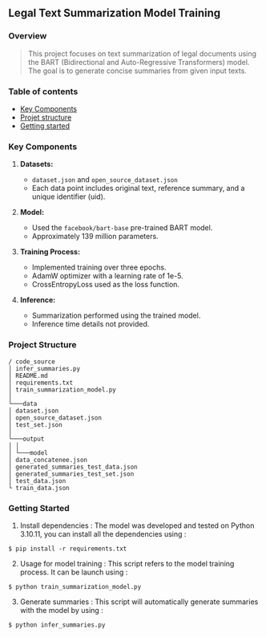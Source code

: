 ## Legal Text Summarization Model Training

### Overview

> This project focuses on text summarization of legal documents using the BART (Bidirectional and Auto-Regressive Transformers) model. The goal is to generate concise summaries from given input texts.
<!-- toc -->

### Table of contents

- [Key Components](#key-components)
- [Projet structure](#projet-structure)
- [Getting started](#getting-started)

### Key Components

1. **Datasets:**
   - ```dataset.json``` and ```open_source_dataset.json```
   - Each data point includes original text, reference summary, and a unique identifier (uid).

2. **Model:**
   - Used the ```facebook/bart-base``` pre-trained BART model.
   - Approximately 139 million parameters.

3. **Training Process:**
   - Implemented training over three epochs.
   - AdamW optimizer with a learning rate of 1e-5.
   - CrossEntropyLoss used as the loss function.

4. **Inference:**
   - Summarization performed using the trained model.
   - Inference time details not provided.

### Project Structure
```
/ code_source
│ infer_summaries.py
│ README.md
│ requirements.txt
│ train_summarization_model.py
│ 
└───data
│ dataset.json
│ open_source_dataset.json
│ test_set.json
│ 
└───output
│ │
│ └───model 
│ data_concatenee.json
│ generated_summaries_test_data.json
│ generated_summaries_test_set.json
│ test_data.json
└ train_data.json
```

### Getting Started

1. Install dependencies : The model was developed and tested on Python 3.10.11, you can install all the dependencies using : 
```
$ pip install -r requirements.txt
```

2. Usage for model training  : This script refers to the model training process. It can be launch using :
```
$ python train_summarization_model.py
```

3. Generate summaries : This script will automatically generate summaries with the model by using :
```
$ python infer_summaries.py
```
